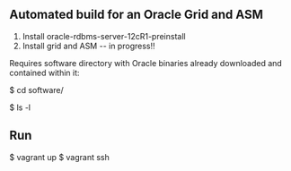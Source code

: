 Automated build for an Oracle Grid and ASM
------------------------------------------

1. Install oracle-rdbms-server-12cR1-preinstall
2. Install grid and ASM -- in progress!!

Requires software directory with Oracle binaries already downloaded and contained within it:

  $ cd software/

  $ ls -l


Run
---
$ vagrant up
$ vagrant ssh
